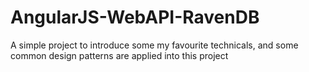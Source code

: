 AngularJS-WebAPI-RavenDB
========================

A simple project to introduce some my favourite technicals, and some common design patterns are applied into this project

